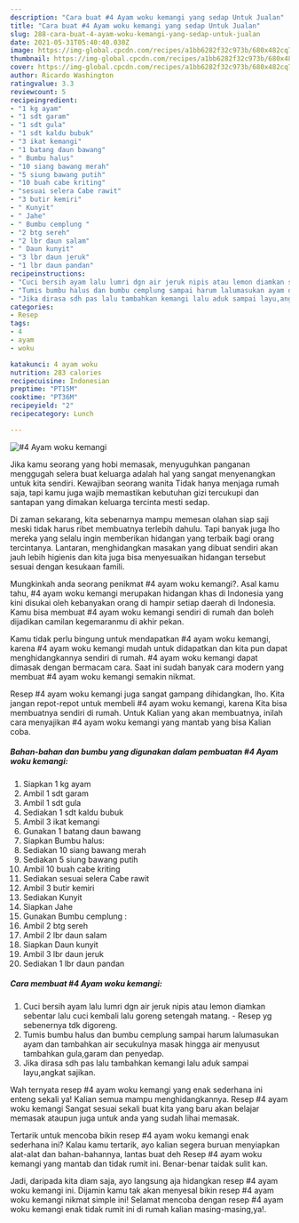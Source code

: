 ```yaml
---
description: "Cara buat #4 Ayam woku kemangi yang sedap Untuk Jualan"
title: "Cara buat #4 Ayam woku kemangi yang sedap Untuk Jualan"
slug: 288-cara-buat-4-ayam-woku-kemangi-yang-sedap-untuk-jualan
date: 2021-05-31T05:40:40.030Z
image: https://img-global.cpcdn.com/recipes/a1bb6282f32c973b/680x482cq70/4-ayam-woku-kemangi-foto-resep-utama.jpg
thumbnail: https://img-global.cpcdn.com/recipes/a1bb6282f32c973b/680x482cq70/4-ayam-woku-kemangi-foto-resep-utama.jpg
cover: https://img-global.cpcdn.com/recipes/a1bb6282f32c973b/680x482cq70/4-ayam-woku-kemangi-foto-resep-utama.jpg
author: Ricardo Washington
ratingvalue: 3.3
reviewcount: 5
recipeingredient:
- "1 kg ayam"
- "1 sdt garam"
- "1 sdt gula"
- "1 sdt kaldu bubuk"
- "3 ikat kemangi"
- "1 batang daun bawang"
- " Bumbu halus"
- "10 siang bawang merah"
- "5 siung bawang putih"
- "10 buah cabe kriting"
- "sesuai selera Cabe rawit"
- "3 butir kemiri"
- " Kunyit"
- " Jahe"
- " Bumbu cemplung "
- "2 btg sereh"
- "2 lbr daun salam"
- " Daun kunyit"
- "3 lbr daun jeruk"
- "1 lbr daun pandan"
recipeinstructions:
- "Cuci bersih ayam lalu lumri dgn air jeruk nipis atau lemon diamkan sebentar lalu cuci kembali lalu goreng setengah matang. Resep yg sebenernya tdk digoreng."
- "Tumis bumbu halus dan bumbu cemplung sampai harum lalumasukan ayam dan tambahkan air secukulnya masak hingga air menyusut tambahkan gula,garam dan penyedap."
- "Jika dirasa sdh pas lalu tambahkan kemangi lalu aduk sampai layu,angkat sajikan."
categories:
- Resep
tags:
- 4
- ayam
- woku

katakunci: 4 ayam woku 
nutrition: 283 calories
recipecuisine: Indonesian
preptime: "PT15M"
cooktime: "PT36M"
recipeyield: "2"
recipecategory: Lunch

---
```



![#4 Ayam woku kemangi](https://img-global.cpcdn.com/recipes/a1bb6282f32c973b/680x482cq70/4-ayam-woku-kemangi-foto-resep-utama.jpg)

Jika kamu seorang yang hobi memasak, menyuguhkan panganan menggugah selera buat keluarga adalah hal yang sangat menyenangkan untuk kita sendiri. Kewajiban seorang  wanita Tidak hanya menjaga rumah saja, tapi kamu juga wajib memastikan kebutuhan gizi tercukupi dan santapan yang dimakan keluarga tercinta mesti sedap.

Di zaman  sekarang, kita sebenarnya mampu memesan olahan siap saji meski tidak harus ribet membuatnya terlebih dahulu. Tapi banyak juga lho mereka yang selalu ingin memberikan hidangan yang terbaik bagi orang tercintanya. Lantaran, menghidangkan masakan yang dibuat sendiri akan jauh lebih higienis dan kita juga bisa menyesuaikan hidangan tersebut sesuai dengan kesukaan famili. 



Mungkinkah anda seorang penikmat #4 ayam woku kemangi?. Asal kamu tahu, #4 ayam woku kemangi merupakan hidangan khas di Indonesia yang kini disukai oleh kebanyakan orang di hampir setiap daerah di Indonesia. Kamu bisa membuat #4 ayam woku kemangi sendiri di rumah dan boleh dijadikan camilan kegemaranmu di akhir pekan.

Kamu tidak perlu bingung untuk mendapatkan #4 ayam woku kemangi, karena #4 ayam woku kemangi mudah untuk didapatkan dan kita pun dapat menghidangkannya sendiri di rumah. #4 ayam woku kemangi dapat dimasak dengan bermacam cara. Saat ini sudah banyak cara modern yang membuat #4 ayam woku kemangi semakin nikmat.

Resep #4 ayam woku kemangi juga sangat gampang dihidangkan, lho. Kita jangan repot-repot untuk membeli #4 ayam woku kemangi, karena Kita bisa membuatnya sendiri di rumah. Untuk Kalian yang akan membuatnya, inilah cara menyajikan #4 ayam woku kemangi yang mantab yang bisa Kalian coba.

<!--inarticleads1-->

##### Bahan-bahan dan bumbu yang digunakan dalam pembuatan #4 Ayam woku kemangi:

1. Siapkan 1 kg ayam
1. Ambil 1 sdt garam
1. Ambil 1 sdt gula
1. Sediakan 1 sdt kaldu bubuk
1. Ambil 3 ikat kemangi
1. Gunakan 1 batang daun bawang
1. Siapkan  Bumbu halus:
1. Sediakan 10 siang bawang merah
1. Sediakan 5 siung bawang putih
1. Ambil 10 buah cabe kriting
1. Sediakan sesuai selera Cabe rawit
1. Ambil 3 butir kemiri
1. Sediakan  Kunyit
1. Siapkan  Jahe
1. Gunakan  Bumbu cemplung :
1. Ambil 2 btg sereh
1. Ambil 2 lbr daun salam
1. Siapkan  Daun kunyit
1. Ambil 3 lbr daun jeruk
1. Sediakan 1 lbr daun pandan




<!--inarticleads2-->

##### Cara membuat #4 Ayam woku kemangi:

1. Cuci bersih ayam lalu lumri dgn air jeruk nipis atau lemon diamkan sebentar lalu cuci kembali lalu goreng setengah matang. - Resep yg sebenernya tdk digoreng.
1. Tumis bumbu halus dan bumbu cemplung sampai harum lalumasukan ayam dan tambahkan air secukulnya masak hingga air menyusut tambahkan gula,garam dan penyedap.
1. Jika dirasa sdh pas lalu tambahkan kemangi lalu aduk sampai layu,angkat sajikan.




Wah ternyata resep #4 ayam woku kemangi yang enak sederhana ini enteng sekali ya! Kalian semua mampu menghidangkannya. Resep #4 ayam woku kemangi Sangat sesuai sekali buat kita yang baru akan belajar memasak ataupun juga untuk anda yang sudah lihai memasak.

Tertarik untuk mencoba bikin resep #4 ayam woku kemangi enak sederhana ini? Kalau kamu tertarik, ayo kalian segera buruan menyiapkan alat-alat dan bahan-bahannya, lantas buat deh Resep #4 ayam woku kemangi yang mantab dan tidak rumit ini. Benar-benar taidak sulit kan. 

Jadi, daripada kita diam saja, ayo langsung aja hidangkan resep #4 ayam woku kemangi ini. Dijamin kamu tak akan menyesal bikin resep #4 ayam woku kemangi nikmat simple ini! Selamat mencoba dengan resep #4 ayam woku kemangi enak tidak rumit ini di rumah kalian masing-masing,ya!.

